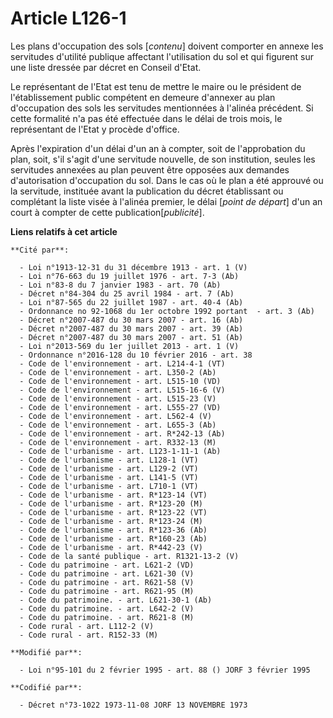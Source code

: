 # Article L126-1

Les plans d'occupation des sols [*contenu*] doivent comporter en annexe les servitudes d'utilité publique affectant
l'utilisation du sol et qui figurent sur une liste dressée par décret en Conseil d'Etat.

Le représentant de l'Etat est tenu de mettre le maire ou le président de l'établissement public compétent en demeure
d'annexer au plan d'occupation des sols les servitudes mentionnées à l'alinéa précédent. Si cette formalité n'a pas été
effectuée dans le délai de trois mois, le représentant de l'Etat y procède d'office.

Après l'expiration d'un délai d'un an à compter, soit de l'approbation du plan, soit, s'il s'agit d'une servitude nouvelle,
de son institution, seules les servitudes annexées au plan peuvent être opposées aux demandes d'autorisation d'occupation du
sol. Dans le cas où le plan a été approuvé ou la servitude, instituée avant la publication du décret établissant ou
complétant la liste visée à l'alinéa premier, le délai [*point de départ*] d'un an court à compter de cette
publication[*publicité*].

**Liens relatifs à cet article**

	**Cité par**:

	  - Loi n°1913-12-31 du 31 décembre 1913 - art. 1 (V)
	  - Loi n°76-663 du 19 juillet 1976 - art. 7-3 (Ab)
	  - Loi n°83-8 du 7 janvier 1983 - art. 70 (Ab)
	  - Décret n°84-304 du 25 avril 1984 - art. 7 (Ab)
	  - Loi n°87-565 du 22 juillet 1987 - art. 40-4 (Ab)
	  - Ordonnance no 92-1068 du 1er octobre 1992 portant  - art. 3 (Ab)
	  - Décret n°2007-487 du 30 mars 2007 - art. 16 (Ab)
	  - Décret n°2007-487 du 30 mars 2007 - art. 39 (Ab)
	  - Décret n°2007-487 du 30 mars 2007 - art. 51 (Ab)
	  - Loi n°2013-569 du 1er juillet 2013 - art. 1 (V)
	  - Ordonnance n°2016-128 du 10 février 2016 - art. 38
	  - Code de l'environnement - art. L214-4-1 (VT)
	  - Code de l'environnement - art. L350-2 (Ab)
	  - Code de l'environnement - art. L515-10 (VD)
	  - Code de l'environnement - art. L515-16-6 (V)
	  - Code de l'environnement - art. L515-23 (V)
	  - Code de l'environnement - art. L555-27 (VD)
	  - Code de l'environnement - art. L562-4 (V)
	  - Code de l'environnement - art. L655-3 (Ab)
	  - Code de l'environnement - art. R*242-13 (Ab)
	  - Code de l'environnement - art. R332-13 (M)
	  - Code de l'urbanisme - art. L123-1-11-1 (Ab)
	  - Code de l'urbanisme - art. L128-1 (VT)
	  - Code de l'urbanisme - art. L129-2 (VT)
	  - Code de l'urbanisme - art. L141-5 (VT)
	  - Code de l'urbanisme - art. L710-1 (VT)
	  - Code de l'urbanisme - art. R*123-14 (VT)
	  - Code de l'urbanisme - art. R*123-20 (M)
	  - Code de l'urbanisme - art. R*123-22 (VT)
	  - Code de l'urbanisme - art. R*123-24 (M)
	  - Code de l'urbanisme - art. R*123-36 (Ab)
	  - Code de l'urbanisme - art. R*160-23 (Ab)
	  - Code de l'urbanisme - art. R*442-23 (V)
	  - Code de la santé publique - art. R1321-13-2 (V)
	  - Code du patrimoine - art. L621-2 (VD)
	  - Code du patrimoine - art. L621-30 (V)
	  - Code du patrimoine - art. R621-58 (V)
	  - Code du patrimoine - art. R621-95 (M)
	  - Code du patrimoine. - art. L621-30-1 (Ab)
	  - Code du patrimoine. - art. L642-2 (V)
	  - Code du patrimoine. - art. R621-8 (M)
	  - Code rural - art. L112-2 (V)
	  - Code rural - art. R152-33 (M)

	**Modifié par**:

	  - Loi n°95-101 du 2 février 1995 - art. 88 () JORF 3 février 1995

	**Codifié par**:

	  - Décret n°73-1022 1973-11-08 JORF 13 NOVEMBRE 1973
